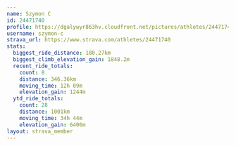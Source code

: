 ```yaml
---
name: Szymon C
id: 24471740
profile: https://dgalywyr863hv.cloudfront.net/pictures/athletes/24471740/7213253/3/large.jpg
username: szymon-c
strava_url: https://www.strava.com/athletes/24471740
stats:
  biggest_ride_distance: 180.27km
  biggest_climb_elevation_gain: 1848.2m
  recent_ride_totals:
    count: 8
    distance: 346.36km
    moving_time: 12h 09m
    elevation_gain: 1244m
  ytd_ride_totals:
    count: 28
    distance: 1001km
    moving_time: 34h 44m
    elevation_gain: 6406m
layout: strava_member
--- 
```


